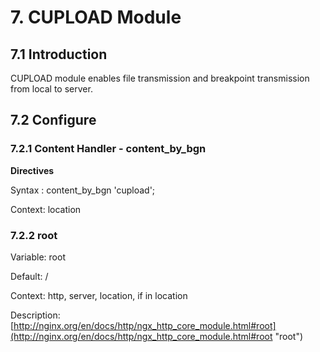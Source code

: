 # 7. CUPLOAD Module #

## 7.1 Introduction ##

CUPLOAD module enables file transmission and breakpoint transmission from local to server.

## 7.2 Configure ##

### 7.2.1 Content Handler - content\_by\_bgn ###

**Directives**

Syntax :	content\_by\_bgn 'cupload';

Context:	location

### 7.2.2 root ###
Variable:	root

Default:	/

Context:	http, server, location, if in location

Description: [http://nginx.org/en/docs/http/ngx_http_core_module.html#root](http://nginx.org/en/docs/http/ngx_http_core_module.html#root "root")



